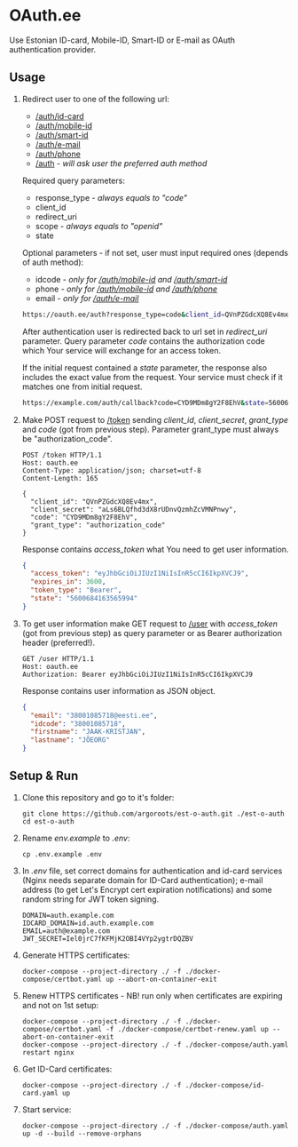 # OAuth.ee

Use Estonian ID-card, Mobile-ID, Smart-ID or E-mail as OAuth authentication provider.

## Usage
1. Redirect user to one of the following url:
    - [/auth/id-card]()
    - [/auth/mobile-id]()
    - [/auth/smart-id]()
    - [/auth/e-mail]()
    - [/auth/phone]()
    - [/auth]() - *will ask user the preferred auth method*

    Required query parameters:
    - response_type - *always equals to "code"*
    - client_id
    - redirect_uri
    - scope - *always equals to "openid"*
    - state

    Optional parameters - if not set, user must input required ones (depends of auth method):
    - idcode - *only for [/auth/mobile-id]() and [/auth/smart-id]()*
    - phone - *only for [/auth/mobile-id]() and [/auth/phone]()*
    - email - *only for [/auth/e-mail]()*

    ```bash
    https://oauth.ee/auth?response_type=code&client_id=QVnPZGdcXQ8Ev4mx&redirect_uri=https://example.com/auth/callback&scope=openid&state=5600684163565994
    ```

    After authentication user is redirected back to url set in *redirect_uri* parameter. Query parameter *code* contains the authorization code which Your service will exchange for an access token.

    If the initial request contained a *state* parameter, the response also includes the exact value from the request. Your service must check if it matches one from initial request.

    ```bash
    https://example.com/auth/callback?code=CYD9MDm8gY2F8EhV&state=5600684163565994
    ```

3. Make POST request to [/token]() sending *client_id*, *client_secret*, *grant_type* and *code* (got from previous step). Parameter grant_type must always be "authorization_code".

    ```http
    POST /token HTTP/1.1
    Host: oauth.ee
    Content-Type: application/json; charset=utf-8
    Content-Length: 165

    {
      "client_id": "QVnPZGdcXQ8Ev4mx",
      "client_secret": "aLs6BLQfhd3dX8rUDnvQzmhZcVMNPnwy",
      "code": "CYD9MDm8gY2F8EhV",
      "grant_type": "authorization_code"
    }
    ```

    Response contains *access_token* what You need to get user information.
    ```json
    {
      "access_token": "eyJhbGciOiJIUzI1NiIsInR5cCI6IkpXVCJ9",
      "expires_in": 3600,
      "token_type": "Bearer",
      "state": "5600684163565994"
    }
    ```



4. To get user information make GET request to [/user]() with *access_token* (got from previous step) as query parameter or as Bearer authorization header (preferred!).

    ```http
    GET /user HTTP/1.1
    Host: oauth.ee
    Authorization: Bearer eyJhbGciOiJIUzI1NiIsInR5cCI6IkpXVCJ9
    ```

    Response contains user information as JSON object.
    ```json
    {
      "email": "38001085718@eesti.ee",
      "idcode": "38001085718",
      "firstname": "JAAK-KRISTJAN",
      "lastname": "JÕEORG"
    }
    ```

## Setup & Run
1. Clone this repository and go to it's folder:
    ```shell
    git clone https://github.com/argoroots/est-o-auth.git ./est-o-auth
    cd est-o-auth
    ```
1. Rename _env.example_ to _.env_:
    ```shell
    cp .env.example .env
    ```
1. In _.env_ file, set correct domains for authentication and id-card services (Nginx needs separate domain for ID-Card authentication); e-mail address (to get Let's Encrypt cert expiration notifications) and some random string for JWT token signing.
    ```
    DOMAIN=auth.example.com
    IDCARD_DOMAIN=id.auth.example.com
    EMAIL=auth@example.com
    JWT_SECRET=Iel0jrC7fKFMjK2OBI4VYp2ygtrDQZBV
    ```
1. Generate HTTPS certificates:
    ```shell
    docker-compose --project-directory ./ -f ./docker-compose/certbot.yaml up --abort-on-container-exit
    ```
1. Renew HTTPS certificates - NB! run only when certificates are expiring and not on 1st setup:
    ```shell
    docker-compose --project-directory ./ -f ./docker-compose/certbot.yaml -f ./docker-compose/certbot-renew.yaml up --abort-on-container-exit
    docker-compose --project-directory ./ -f ./docker-compose/auth.yaml restart nginx
    ```

1. Get ID-Card certificates:
    ```shell
    docker-compose --project-directory ./ -f ./docker-compose/id-card.yaml up
    ```

1. Start service:
    ```shell
    docker-compose --project-directory ./ -f ./docker-compose/auth.yaml up -d --build --remove-orphans
    ```
